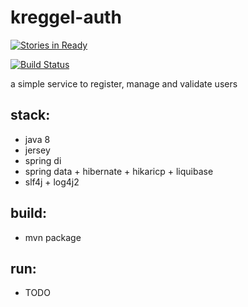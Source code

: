 # kreggel-auth

[![Stories in Ready](https://badge.waffle.io/kreggel/kreggel-auth.png?label=ready&title=Ready)](http://waffle.io/kreggel/kreggel-auth)

[![Build Status](https://travis-ci.org/kreggel/kreggel-auth.svg?branch=dev)](https://travis-ci.org/kreggel/kreggel-auth)

a simple service to register, manage and validate users

## stack:
- java 8
- jersey
- spring di
- spring data + hibernate + hikaricp + liquibase
- slf4j + log4j2

## build:
- mvn package

## run:
- TODO
